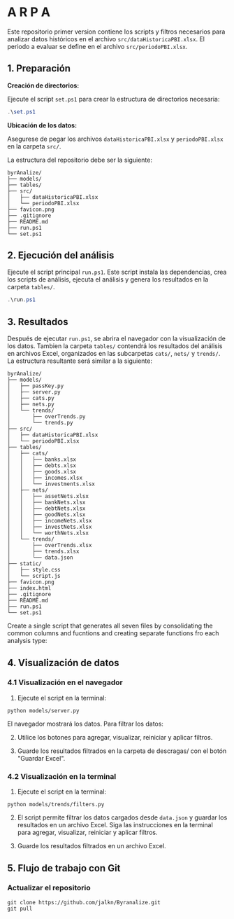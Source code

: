# A R P A

Este repositorio primer version contiene los scripts y filtros necesarios para analizar datos históricos en el archivo `src/dataHistoricaPBI.xlsx`. El periodo a evaluar se define en el archivo `src/periodoPBI.xlsx`.

## 1. Preparación

**Creación de directorios:**

Ejecute el script `set.ps1` para crear la estructura de directorios necesaria:

```powershell
.\set.ps1
```

**Ubicación de los datos:**

Asegurese de pegar los archivos `dataHistoricaPBI.xlsx` y `periodoPBI.xlsx` en la carpeta `src/`.

La estructura del repositorio debe ser la siguiente:

```
byrAnalize/
├── models/
├── tables/
├── src/
│   ├── dataHistoricaPBI.xlsx
│   └── periodoPBI.xlsx
├── favicon.png
├── .gitignore
├── README.md
├── run.ps1
└── set.ps1
```

## 2. Ejecución del análisis

Ejecute el script principal `run.ps1`. Este script instala las dependencias, crea los scripts de análisis, ejecuta el análisis y genera los resultados en la carpeta `tables/`.

```powershell
.\run.ps1
```

## 3. Resultados

Después de ejecutar `run.ps1`, se abrira el navegador con la visualización de los datos. Tambien la carpeta `tables/` contendrá los resultados del análisis en archivos Excel, organizados en las subcarpetas `cats/`, `nets/` y `trends/`.  La estructura resultante será similar a la siguiente:

```
byrAnalize/
├── models/
│   ├── passKey.py
│   ├── server.py
│   ├── cats.py
│   ├── nets.py
│   └── trends/
│       ├── overTrends.py
│       └── trends.py
├── src/
│   ├── dataHistoricaPBI.xlsx
│   └── periodoPBI.xlsx
├── tables/
│   ├── cats/
│   │   ├── banks.xlsx
│   │   ├── debts.xlsx
│   │   ├── goods.xlsx
│   │   ├── incomes.xlsx
│   │   └── investments.xlsx
│   ├── nets/
│   │   ├── assetNets.xlsx
│   │   ├── bankNets.xlsx
│   │   ├── debtNets.xlsx
│   │   ├── goodNets.xlsx
│   │   ├── incomeNets.xlsx
│   │   ├── investNets.xlsx
│   │   └── worthNets.xlsx
│   └── trends/
│       ├── overTrends.xlsx
│       ├── trends.xlsx
│       └── data.json
├── static/
│   ├── style.css
│   └── script.js
├── favicon.png
├── index.html
├── .gitignore
├── README.md
├── run.ps1
└── set.ps1
```
Create a single script that generates all seven files by consolidating the common columns and fucntions and creating separate functions fro each analysis type: 
## 4. Visualización de datos

### 4.1 Visualización en el navegador

1. Ejecute el script en la terminal:

```
python models/server.py
```

El navegador mostrará los datos.  Para filtrar los datos:

2. Utilice los botones para agregar, visualizar, reiniciar y aplicar filtros.

3. Guarde los resultados filtrados en la carpeta de descragas/ con el botón "Guardar Excel".

### 4.2 Visualización en la terminal

1. Ejecute el script en la terminal:

```
python models/trends/filters.py
```

2. El script permite filtrar los datos cargados desde `data.json` y guardar los resultados en un archivo Excel. Siga las instrucciones en la terminal para agregar, visualizar, reiniciar y aplicar filtros.

3. Guarde los resultados filtrados en un archivo Excel.


## 5. Flujo de trabajo con Git

### Actualizar el repositorio

```
git clone https://github.com/jalkn/Byranalize.git
git pull
```